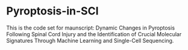 # Pyroptosis-in-SCI

This is the code set for maunscript: Dynamic Changes in Pyroptosis Following Spinal Cord Injury and the Identification of Crucial Molecular Signatures Through Machine Learning and Single-Cell Sequencing. 

